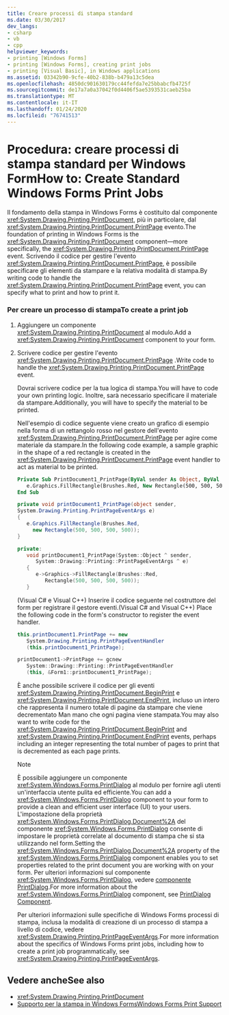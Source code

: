 ```yaml
---
title: Creare processi di stampa standard
ms.date: 03/30/2017
dev_langs:
- csharp
- vb
- cpp
helpviewer_keywords:
- printing [Windows Forms]
- printing [Windows Forms], creating print jobs
- printing [Visual Basic], in Windows applications
ms.assetid: 03342b90-9cfe-40b2-838b-b479a13c5dea
ms.openlocfilehash: 4850dc901630179cc44fefda7e25bbabcfb4725f
ms.sourcegitcommit: de17a7a0a37042f0d4406f5ae5393531caeb25ba
ms.translationtype: MT
ms.contentlocale: it-IT
ms.lasthandoff: 01/24/2020
ms.locfileid: "76741513"
---
```

# <a name="how-to-create-standard-windows-forms-print-jobs"></a><span data-ttu-id="93b6e-102">Procedura: creare processi di stampa standard per Windows Form</span><span class="sxs-lookup"><span data-stu-id="93b6e-102">How to: Create Standard Windows Forms Print Jobs</span></span>
<span data-ttu-id="93b6e-103">Il fondamento della stampa in Windows Forms è costituito dal componente <xref:System.Drawing.Printing.PrintDocument>, più in particolare, dal <xref:System.Drawing.Printing.PrintDocument.PrintPage> evento.</span><span class="sxs-lookup"><span data-stu-id="93b6e-103">The foundation of printing in Windows Forms is the <xref:System.Drawing.Printing.PrintDocument> component—more specifically, the <xref:System.Drawing.Printing.PrintDocument.PrintPage> event.</span></span> <span data-ttu-id="93b6e-104">Scrivendo il codice per gestire l'evento <xref:System.Drawing.Printing.PrintDocument.PrintPage>, è possibile specificare gli elementi da stampare e la relativa modalità di stampa.</span><span class="sxs-lookup"><span data-stu-id="93b6e-104">By writing code to handle the <xref:System.Drawing.Printing.PrintDocument.PrintPage> event, you can specify what to print and how to print it.</span></span>  
  
### <a name="to-create-a-print-job"></a><span data-ttu-id="93b6e-105">Per creare un processo di stampa</span><span class="sxs-lookup"><span data-stu-id="93b6e-105">To create a print job</span></span>  
  
1. <span data-ttu-id="93b6e-106">Aggiungere un componente <xref:System.Drawing.Printing.PrintDocument> al modulo.</span><span class="sxs-lookup"><span data-stu-id="93b6e-106">Add a <xref:System.Drawing.Printing.PrintDocument> component to your form.</span></span>  
  
2. <span data-ttu-id="93b6e-107">Scrivere codice per gestire l'evento <xref:System.Drawing.Printing.PrintDocument.PrintPage> .</span><span class="sxs-lookup"><span data-stu-id="93b6e-107">Write code to handle the <xref:System.Drawing.Printing.PrintDocument.PrintPage> event.</span></span>  
  
     <span data-ttu-id="93b6e-108">Dovrai scrivere codice per la tua logica di stampa.</span><span class="sxs-lookup"><span data-stu-id="93b6e-108">You will have to code your own printing logic.</span></span> <span data-ttu-id="93b6e-109">Inoltre, sarà necessario specificare il materiale da stampare.</span><span class="sxs-lookup"><span data-stu-id="93b6e-109">Additionally, you will have to specify the material to be printed.</span></span>  
  
     <span data-ttu-id="93b6e-110">Nell'esempio di codice seguente viene creato un grafico di esempio nella forma di un rettangolo rosso nel gestore dell'evento <xref:System.Drawing.Printing.PrintDocument.PrintPage> per agire come materiale da stampare.</span><span class="sxs-lookup"><span data-stu-id="93b6e-110">In the following code example, a sample graphic in the shape of a red rectangle is created in the <xref:System.Drawing.Printing.PrintDocument.PrintPage> event handler to act as material to be printed.</span></span>  
  
    ```vb  
    Private Sub PrintDocument1_PrintPage(ByVal sender As Object, ByVal e As System.Drawing.Printing.PrintPageEventArgs) Handles PrintDocument1.PrintPage  
       e.Graphics.FillRectangle(Brushes.Red, New Rectangle(500, 500, 500, 500))  
    End Sub  
    ```  
  
    ```csharp  
    private void printDocument1_PrintPage(object sender,   
    System.Drawing.Printing.PrintPageEventArgs e)  
    {  
       e.Graphics.FillRectangle(Brushes.Red,   
         new Rectangle(500, 500, 500, 500));  
    }  
    ```  
  
    ```cpp  
    private:  
       void printDocument1_PrintPage(System::Object ^ sender,  
          System::Drawing::Printing::PrintPageEventArgs ^ e)  
       {  
          e->Graphics->FillRectangle(Brushes::Red,  
             Rectangle(500, 500, 500, 500));  
       }  
    ```  
  
     <span data-ttu-id="93b6e-111">(Visual C# e Visual C++) Inserire il codice seguente nel costruttore del form per registrare il gestore eventi.</span><span class="sxs-lookup"><span data-stu-id="93b6e-111">(Visual C# and Visual C++) Place the following code in the form's constructor to register the event handler.</span></span>  
  
    ```csharp  
    this.printDocument1.PrintPage += new  
       System.Drawing.Printing.PrintPageEventHandler  
       (this.printDocument1_PrintPage);  
    ```  
  
    ```cpp  
    printDocument1->PrintPage += gcnew  
       System::Drawing::Printing::PrintPageEventHandler  
       (this, &Form1::printDocument1_PrintPage);  
    ```  
  
     <span data-ttu-id="93b6e-112">È anche possibile scrivere il codice per gli eventi <xref:System.Drawing.Printing.PrintDocument.BeginPrint> e <xref:System.Drawing.Printing.PrintDocument.EndPrint>, incluso un intero che rappresenta il numero totale di pagine da stampare che viene decrementato Man mano che ogni pagina viene stampata.</span><span class="sxs-lookup"><span data-stu-id="93b6e-112">You may also want to write code for the <xref:System.Drawing.Printing.PrintDocument.BeginPrint> and <xref:System.Drawing.Printing.PrintDocument.EndPrint> events, perhaps including an integer representing the total number of pages to print that is decremented as each page prints.</span></span>  
  
    > [!NOTE]
    > <span data-ttu-id="93b6e-113">È possibile aggiungere un componente <xref:System.Windows.Forms.PrintDialog> al modulo per fornire agli utenti un'interfaccia utente pulita ed efficiente.</span><span class="sxs-lookup"><span data-stu-id="93b6e-113">You can add a <xref:System.Windows.Forms.PrintDialog> component to your form to provide a clean and efficient user interface (UI) to your users.</span></span> <span data-ttu-id="93b6e-114">L'impostazione della proprietà <xref:System.Windows.Forms.PrintDialog.Document%2A> del componente <xref:System.Windows.Forms.PrintDialog> consente di impostare le proprietà correlate al documento di stampa che si sta utilizzando nel form.</span><span class="sxs-lookup"><span data-stu-id="93b6e-114">Setting the <xref:System.Windows.Forms.PrintDialog.Document%2A> property of the <xref:System.Windows.Forms.PrintDialog> component enables you to set properties related to the print document you are working with on your form.</span></span> <span data-ttu-id="93b6e-115">Per ulteriori informazioni sul componente <xref:System.Windows.Forms.PrintDialog>, vedere [componente PrintDialog](../controls/printdialog-component-windows-forms.md).</span><span class="sxs-lookup"><span data-stu-id="93b6e-115">For more information about the <xref:System.Windows.Forms.PrintDialog> component, see [PrintDialog Component](../controls/printdialog-component-windows-forms.md).</span></span>  
  
     <span data-ttu-id="93b6e-116">Per ulteriori informazioni sulle specifiche di Windows Forms processi di stampa, inclusa la modalità di creazione di un processo di stampa a livello di codice, vedere <xref:System.Drawing.Printing.PrintPageEventArgs>.</span><span class="sxs-lookup"><span data-stu-id="93b6e-116">For more information about the specifics of Windows Forms print jobs, including how to create a print job programmatically, see <xref:System.Drawing.Printing.PrintPageEventArgs>.</span></span>  
  
## <a name="see-also"></a><span data-ttu-id="93b6e-117">Vedere anche</span><span class="sxs-lookup"><span data-stu-id="93b6e-117">See also</span></span>

- <xref:System.Drawing.Printing.PrintDocument>
- [<span data-ttu-id="93b6e-118">Supporto per la stampa in Windows Forms</span><span class="sxs-lookup"><span data-stu-id="93b6e-118">Windows Forms Print Support</span></span>](windows-forms-print-support.md)
